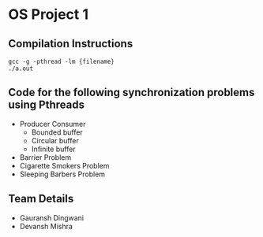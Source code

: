 # OS Project 1

## Compilation Instructions
```
gcc -g -pthread -lm {filename}
./a.out
```

## Code for the following synchronization problems using Pthreads

- Producer Consumer
    - Bounded buffer
    - Circular buffer
    - Infinite buffer
- Barrier Problem
- Cigarette Smokers Problem
- Sleeping Barbers Problem

## Team Details

- Gauransh Dingwani
- Devansh Mishra

